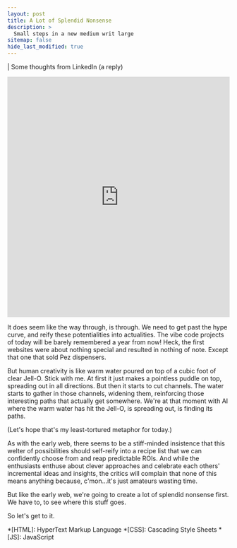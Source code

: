 ```yaml
---
layout: post
title: A Lot of Splendid Nonsense
description: >
  Small steps in a new medium writ large
sitemap: false
hide_last_modified: true
---
```


| Some thoughts from LinkedIn (a reply)

<iframe src="https://www.linkedin.com/embed/feed/update/urn:li:share:7333147280004259842?collapsed=1" height="544" width="504" frameborder="0" allowfullscreen="" title="Embedded post"></iframe>

It does seem like the way through, is through. We need to get past the hype curve, and reify these potentialities into actualities. The vibe code projects of today will be barely remembered a year from now! Heck, the first websites were about nothing special and resulted in nothing of note. Except that one that sold Pez dispensers.

But human creativity is like warm water poured on top of a cubic foot of clear Jell-O. Stick with me. At first it just makes a pointless puddle on top, spreading out in all directions. But then it starts to cut channels. The water starts to gather in those channels, widening them, reinforcing those interesting paths that actually get somewhere. We're at that moment with AI where the warm water has hit the Jell-O, is spreading out, is finding its paths. 

(Let's hope that's my least-tortured metaphor for today.)

As with the early web, there seems to be a stiff-minded insistence that this welter of possibilities should self-reify into a recipe list that we can confidently choose from and reap predictable ROIs. And while the enthusiasts enthuse about clever approaches and celebrate each others' incremental ideas and insights, the critics will complain that none of this means anything because, c'mon...it's just amateurs wasting time.

But like the early web, we're going to create a lot of splendid nonsense first. We have to, to see where this stuff goes.

So let's get to it.

*[HTML]: HyperText Markup Language
*[CSS]: Cascading Style Sheets
*[JS]: JavaScript
